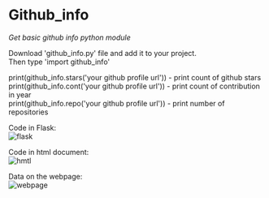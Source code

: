 
# Github_info
*Get basic github info python module*

Download 'github_info.py' file and add it to your project.<br/>
Then type 'import github_info'

print(github_info.stars('your github profile url')) - print count of github stars <br/>
print(github_info.cont('your github profile url')) - print count of contribution in year<br/>
print(github_info.repo('your github profile url')) - print number of repositories<br/>

Code in Flask: <br/>
![flask](https://user-images.githubusercontent.com/75478156/119503768-9bebbc00-bd6b-11eb-9090-ce0c27e5ca53.PNG)

Code in html document: <br/>
![hmtl](https://user-images.githubusercontent.com/75478156/119503774-9d1ce900-bd6b-11eb-8acb-cf95e7767d4d.PNG)

Data on the webpage: <br/>
![webpage](https://user-images.githubusercontent.com/75478156/119503779-9e4e1600-bd6b-11eb-8231-47bd61e1114f.PNG)
